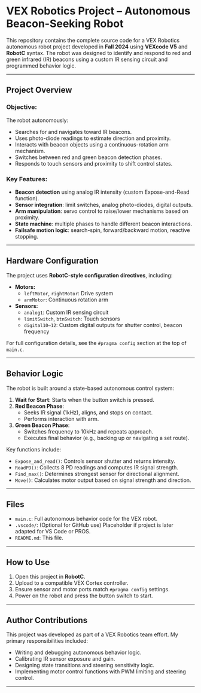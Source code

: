 # VEX Robotics Project – Autonomous Beacon-Seeking Robot

This repository contains the complete source code for a VEX Robotics autonomous robot project developed in **Fall 2024** using **VEXcode V5** and **RobotC** syntax. The robot was designed to identify and respond to red and green infrared (IR) beacons using a custom IR sensing circuit and programmed behavior logic.

---

## Project Overview

### Objective:
The robot autonomously:
- Searches for and navigates toward IR beacons.
- Uses photo-diode readings to estimate direction and proximity.
- Interacts with beacon objects using a continuous-rotation arm mechanism.
- Switches between red and green beacon detection phases.
- Responds to touch sensors and proximity to shift control states.

### Key Features:
- **Beacon detection** using analog IR intensity (custom Expose-and-Read function).
- **Sensor integration**: limit switches, analog photo-diodes, digital outputs.
- **Arm manipulation**: servo control to raise/lower mechanisms based on proximity.
- **State machine**: multiple phases to handle different beacon interactions.
- **Failsafe motion logic**: search-spin, forward/backward motion, reactive stopping.

---

## Hardware Configuration

The project uses **RobotC-style configuration directives**, including:

- **Motors:**
  - `leftMotor`, `rightMotor`: Drive system
  - `armMotor`: Continuous rotation arm
- **Sensors:**
  - `analog1`: Custom IR sensing circuit
  - `limitSwitch`, `btnSwitch`: Touch sensors
  - `digital10–12`: Custom digital outputs for shutter control, beacon frequency

For full configuration details, see the `#pragma config` section at the top of `main.c`.

---

## Behavior Logic

The robot is built around a state-based autonomous control system:
1. **Wait for Start**: Starts when the button switch is pressed.
2. **Red Beacon Phase**:
   - Seeks IR signal (1kHz), aligns, and stops on contact.
   - Performs interaction with arm.
3. **Green Beacon Phase**:
   - Switches frequency to 10kHz and repeats approach.
   - Executes final behavior (e.g., backing up or navigating a set route).

Key functions include:
- `Expose_and_read()`: Controls sensor shutter and returns intensity.
- `ReadPD()`: Collects 8 PD readings and computes IR signal strength.
- `Find_max()`: Determines strongest sensor for directional alignment.
- `Move()`: Calculates motor output based on signal strength and direction.

---

## Files

- `main.c`: Full autonomous behavior code for the VEX robot.
- `.vscode/`: (Optional for GitHub use) Placeholder if project is later adapted for VS Code or PROS.
- `README.md`: This file.

---

## How to Use

1. Open this project in **RobotC**.
2. Upload to a compatible VEX Cortex controller.
3. Ensure sensor and motor ports match `#pragma config` settings.
4. Power on the robot and press the button switch to start.

---

## Author Contributions

This project was developed as part of a VEX Robotics team effort. My primary responsibilities included:

- Writing and debugging autonomous behavior logic.
- Calibrating IR sensor exposure and gain.
- Designing state transitions and steering sensitivity logic.
- Implementing motor control functions with PWM limiting and steering control.

---
